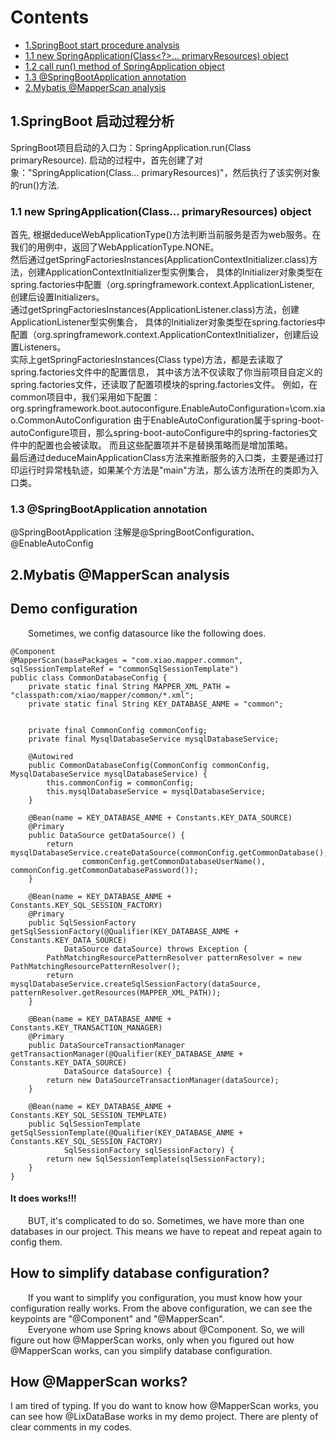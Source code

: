 # Contents

* [1.SpringBoot start procedure analysis](#1)
* [1.1 new SpringApplication(Class<?>... primaryResources) object](#1.1)
* [1.2 call run() method of SpringApplication object](#1.2)
* [1.3 @SpringBootApplication annotation](#1.3)
* [2.Mybatis @MapperScan analysis](#2)

<h2 id = "1">1.SpringBoot 启动过程分析</h2>
SpringBoot项目启动的入口为：SpringApplication.run(Class<?> primaryResource).
启动的过程中，首先创建了对象："SpringApplication(Class<?>... primaryResources)"，然后执行了该实例对象的run()方法.
<h3 id = "1.1">1.1 new SpringApplication(Class<?>... primaryResources) object</h3>
首先, 根据deduceWebApplicationType()方法判断当前服务是否为web服务。在我们的用例中，返回了WebApplicationType.NONE。
<br>
然后通过getSpringFactoriesInstances(ApplicationContextInitializer.class)方法，创建ApplicationContextInitializer型实例集合，
具体的Initializer对象类型在spring.factories中配置（org.springframework.context.ApplicationListener, 创建后设置Initializers。
<br>
通过getSpringFactoriesInstances(ApplicationListener.class)方法，创建ApplicationListener型实例集合，
具体的Initializer对象类型在spring.factories中配置（org.springframework.context.ApplicationContextInitializer，创建后设置Listeners。
<br>
实际上getSpringFactoriesInstances(Class<T> type)方法，都是去读取了spring.factories文件中的配置信息，
其中该方法不仅读取了你当前项目自定义的spring.factories文件，还读取了配置项模块的spring.factories文件。
例如，在common项目中，我们采用如下配置：
org.springframework.boot.autoconfigure.EnableAutoConfiguration=\com.xiao.CommonAutoConfiguration
由于EnableAutoConfiguration属于spring-boot-autoConfigure项目，那么spring-boot-autoConfigure中的spring-factories文件中的配置也会被读取。
而且这些配置项并不是替换策略而是增加策略。
<br>
最后通过deduceMainApplicationClass方法来推断服务的入口类，主要是通过打印运行时异常栈轨迹，如果某个方法是"main"方法，那么该方法所在的类即为入口类。
<h3 id = "1.2>1.2 call run() method of SpringApplication object</h3>
StopWatch用以监控开发过程中的性能，忽略。
configurationHeadlessProperty()方法为配置系统的模式，默认为true，表示缺少显示设备、键盘或鼠标，该方法实质是System.setProperty("java.awt.headless", "true")。
接下来，根据SpringApplicationRunListeners和参数来确定环境。创建环境后，刷新了ApplicationContext上下文信息。
<h3 id = "1.3">1.3 @SpringBootApplication annotation</h3>
@SpringBootApplication 注解是@SpringBootConfiguration、@EnableAutoConfig
<h2 id ="2">2.Mybatis @MapperScan analysis</h2>

## Demo configuration
&emsp;&emsp;Sometimes, we config datasource like the following does. 
<p>
	
    @Component
    @MapperScan(basePackages = "com.xiao.mapper.common", sqlSessionTemplateRef = "commonSqlSessionTemplate")
    public class CommonDatabaseConfig {
        private static final String MAPPER_XML_PATH = "classpath:com/xiao/mapper/common/*.xml";
        private static final String KEY_DATABASE_ANME = "common";
    
    
        private final CommonConfig commonConfig;
        private final MysqlDatabaseService mysqlDatabaseService;
    
        @Autowired
        public CommonDatabaseConfig(CommonConfig commonConfig, MysqlDatabaseService mysqlDatabaseService) {
            this.commonConfig = commonConfig;
            this.mysqlDatabaseService = mysqlDatabaseService;
        }
    
        @Bean(name = KEY_DATABASE_ANME + Constants.KEY_DATA_SOURCE)
        @Primary
        public DataSource getDataSource() {
            return mysqlDatabaseService.createDataSource(commonConfig.getCommonDatabase(),
                    commonConfig.getCommonDatabaseUserName(), commonConfig.getCommonDatabasePassword());
        }
    
        @Bean(name = KEY_DATABASE_ANME + Constants.KEY_SQL_SESSION_FACTORY)
        @Primary
        public SqlSessionFactory getSqlSessionFactory(@Qualifier(KEY_DATABASE_ANME + Constants.KEY_DATA_SOURCE)
                DataSource dataSource) throws Exception {
            PathMatchingResourcePatternResolver patternResolver = new PathMatchingResourcePatternResolver();
            return mysqlDatabaseService.createSqlSessionFactory(dataSource, patternResolver.getResources(MAPPER_XML_PATH));
        }
    
        @Bean(name = KEY_DATABASE_ANME + Constants.KEY_TRANSACTION_MANAGER)
        @Primary
        public DataSourceTransactionManager getTransactionManager(@Qualifier(KEY_DATABASE_ANME + Constants.KEY_DATA_SOURCE)
                DataSource dataSource) {
            return new DataSourceTransactionManager(dataSource);
        }
    
        @Bean(name = KEY_DATABASE_ANME + Constants.KEY_SQL_SESSION_TEMPLATE)
        public SqlSessionTemplate getSqlSessionTemplate(@Qualifier(KEY_DATABASE_ANME + Constants.KEY_SQL_SESSION_FACTORY)
                SqlSessionFactory sqlSessionFactory) {
            return new SqlSessionTemplate(sqlSessionFactory);
        }
    }

</p>

#### It does works!!! 
&emsp;&emsp;BUT, it's complicated to do so. Sometimes, we have more than one databases in our project. This means we have to repeat and repeat again to config them.
## How to simplify database configuration?
&emsp;&emsp;If you want to simplify you configuration, you must know how your configuration really works. From the above configuration, we can see the keypoints are "@Component" and "@MapperScan".
<br> &emsp;&emsp;Everyone whom use Spring knows about @Component. So, we will figure out how @MapperScan works, only when you figured out how @MapperScan works, can you simplify database configuration.
## How @MapperScan works?
I am tired of typing. If you do want to know how @MapperScan works, you can see how @LixDataBase works in my demo project. There are plenty of clear comments in my codes.